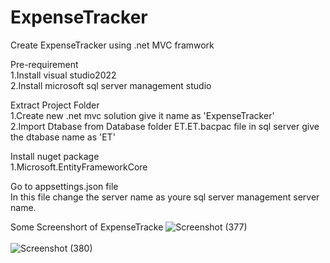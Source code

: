 # ExpenseTracker

Create ExpenseTracker using .net MVC framwork 

Pre-requirement<br>
1.Install visual studio2022<br>
2.Install microsoft sql server management studio

Extract Project Folder<br>
1.Create  new .net mvc solution give it name as 'ExpenseTracker'<br>
2.Import Dtabase from Database folder ET.ET.bacpac file  in sql server give the dtabase name as 'ET'<br>

Install nuget package<br>
1.Microsoft.EntityFrameworkCore

Go to appsettings.json file<br>
In this file change the server name as youre sql server management server name.<br>

Some Screenshort of ExpenseTracke
![Screenshot (377)](https://user-images.githubusercontent.com/122619622/212358820-f27e8218-9e3b-4648-b6c0-c6b4155bed28.png)<br><br>
![Screenshot (380)](https://user-images.githubusercontent.com/122619622/212360422-4446fac6-72c0-41b2-b253-ba38695b1985.png)

